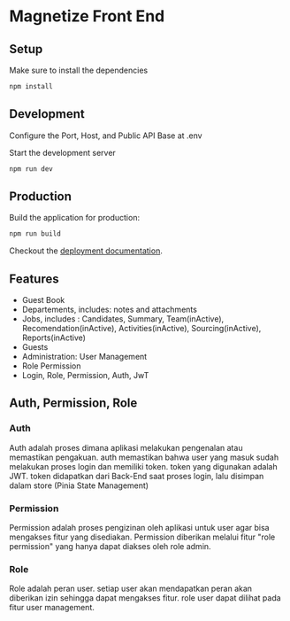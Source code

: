 # Magnetize Front End

## Setup

Make sure to install the dependencies

```bash
npm install
```

## Development
Configure the Port, Host, and Public API Base at .env

Start the development server

```bash
npm run dev
```

## Production

Build the application for production:

```bash
npm run build
```

Checkout the [deployment documentation](https://v3.nuxtjs.org/docs/deployment).

## Features

- Guest Book
- Departements, includes: notes and attachments
- Jobs, includes : Candidates, Summary, Team(inActive), Recomendation(inActive), Activities(inActive), Sourcing(inActive), Reports(inActive)
- Guests
- Administration: User Management
- Role Permission
- Login, Role, Permission, Auth, JwT

## Auth, Permission, Role

### Auth
Auth adalah proses dimana aplikasi melakukan pengenalan atau memastikan pengakuan. auth memastikan bahwa user yang masuk sudah melakukan proses login dan memiliki token. token yang digunakan adalah JWT. token didapatkan dari Back-End saat proses login, lalu disimpan dalam store (Pinia State Management)


### Permission
Permission adalah proses pengizinan oleh aplikasi untuk user agar bisa mengakses fitur yang disediakan. Permission diberikan melalui fitur "role permission" yang hanya dapat diakses oleh role admin.

### Role
Role adalah peran user. setiap user akan mendapatkan peran akan diberikan izin sehingga dapat mengakses fitur. role user dapat dilihat pada fitur user management.